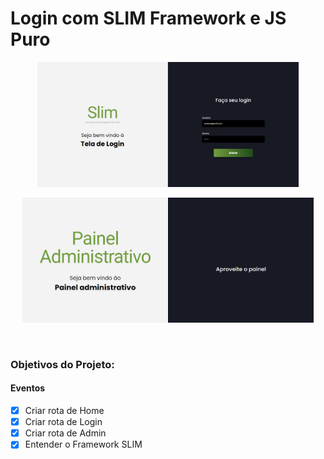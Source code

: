 # Login com SLIM Framework e JS Puro 

<div align="center">
  <img align="center" src="https://github.com/Marlon-Paulo-da-Silva/Login-SLIM-PHP-JS/blob/main/recursos/image_2022_08_23T17_58_27_366Z.png" alt="demo" height="200">
  <br />
  <br />
  <img align="center" src="https://github.com/Marlon-Paulo-da-Silva/Login-SLIM-PHP-JS/blob/main/recursos/image_2022_08_23T17_58_36_584Z.png" alt="demo" height="200">
</div>
 
<br />
<br />
<h3>Objetivos do Projeto:</h3>

<h4>Eventos</h4>

- [X] Criar rota de Home
- [X] Criar rota de Login
- [X] Criar rota de Admin
- [X] Entender o Framework SLIM